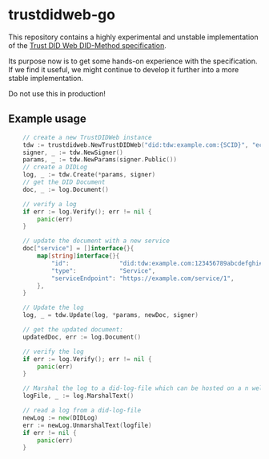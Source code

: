 # trustdidweb-go

This repository contains a highly experimental and unstable implementation of the [Trust DID Web DID-Method specification](https://bcgov.github.io/trustdidweb/).

Its purpose now is to get some hands-on experience with the specification. If we find it useful, we might continue to develop it further into a more stable implementation.

Do not use this in production!

## Example usage

```go
    // create a new TrustDIDWeb instance
    tdw := trustdidweb.NewTrustDIDWeb("did:tdw:example.com:{SCID}", "ecdsa-jcs-2019")
	signer, _ := tdw.NewSigner()
	params, _ := tdw.NewParams(signer.Public())
    // create a DIDLog
	log, _ := tdw.Create(*params, signer)
    // get the DID Document
	doc, _ := log.Document()

    // verify a log
	if err := log.Verify(); err != nil {
		panic(err)
	}

    // update the document with a new service
	doc["service"] = []interface{}{
		map[string]interface{}{
			"id":              "did:tdw:example.com:123456789abcdefghi#service-1",
			"type":            "Service",
			"serviceEndpoint": "https://example.com/service/1",
		},
	}

	// Update the log
	log, _ = tdw.Update(log, *params, newDoc, signer)

	// get the updated document:
	updatedDoc, err := log.Document()

    // verify the log
	if err := log.Verify(); err != nil {
		panic(err)
	}

    // Marshal the log to a did-log-file which can be hosted on a n well-known endpoint
    logFile, _ := log.MarshalText()

    // read a log from a did-log-file
    newLog := new(DIDLog)
    err := newLog.UnmarshalText(logfile)
    if err != nil {
        panic(err)
    }
```
